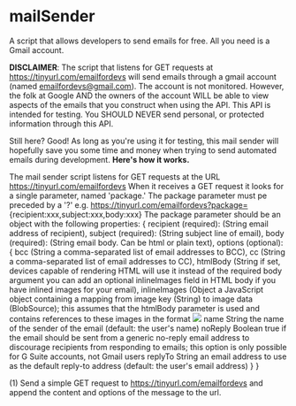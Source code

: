 # mailSender
A script that allows developers to send emails for free. All you need is a Gmail account.

 **DISCLAIMER**: The script that listens for GET requests at https://tinyurl.com/emailfordevs will send emails through a gmail account (named    emailfordevs@gmail.com). The account is not monitored. However, the folk at Google AND the owners of the account WILL be able to view aspects of the emails that you construct when using the API. This API is intended for testing. You SHOULD NEVER send personal, or protected information through this API.


Still here? Good! As long as you're using it for testing, this mail sender will hopefully save you some time and money when trying to send automated emails during development. **Here's how it works.**

  The mail sender script listens for GET requests at the URL https://tinyurl.com/emailfordevs
  When it receives a GET request it looks for a single parameter, named 'package.'
  The package parameter must pe preceded by a '?' e.g. https://tinyurl.com/emailfordevs?package=                                 {recipient:xxx,subject:xxx,body:xxx}
  The package parameter should be an object with the following properties:
  {
      recipient (required): (String email address of recipient),
      subject (required): (String subject line of email),
      body (required): (String email body. Can be html or plain text),
      options (optional): {
                            bcc	(String	a comma-separated list of email addresses to BCC),
                            cc	(String	a comma-separated list of email addresses to CC),
                            htmlBody	(String	if set, devices capable of rendering HTML will use it instead of the required                                          body argument you can add an optional inlineImages field in HTML body if you have                                              inlined images for your email),
                            inlineImages	(Object	a JavaScript object containing a mapping from image key (String) to image data (BlobSource); this assumes that the htmlBody parameter is used and contains references to these images in the format <img src="cid:imageKey" />
name	String	the name of the sender of the email (default: the user's name)
noReply	Boolean	true if the email should be sent from a generic no-reply email address to discourage recipients from responding to emails; this option is only possible for G Suite accounts, not Gmail users
replyTo	String	an email address to use as the default reply-to address (default: the user's email address)
                           }
  }
  

(1) Send a simple GET request to https://tinyurl.com/emailfordevs and append the content and options of the message to the         url.

   
    
    

